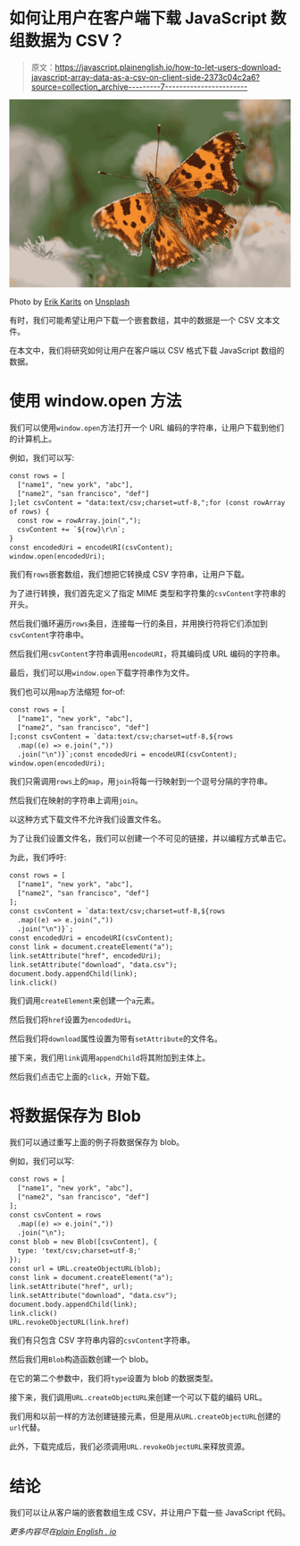 # 如何让用户在客户端下载 JavaScript 数组数据为 CSV？

> 原文：<https://javascript.plainenglish.io/how-to-let-users-download-javascript-array-data-as-a-csv-on-client-side-2373c04c2a6?source=collection_archive---------7----------------------->

![](img/d84c87c51b0c193b0bb82411e64dda6c.png)

Photo by [Erik Karits](https://unsplash.com/@erik_karits?utm_source=medium&utm_medium=referral) on [Unsplash](https://unsplash.com?utm_source=medium&utm_medium=referral)

有时，我们可能希望让用户下载一个嵌套数组，其中的数据是一个 CSV 文本文件。

在本文中，我们将研究如何让用户在客户端以 CSV 格式下载 JavaScript 数组的数据。

# 使用 window.open 方法

我们可以使用`window.open`方法打开一个 URL 编码的字符串，让用户下载到他们的计算机上。

例如，我们可以写:

```
const rows = [
  ["name1", "new york", "abc"],
  ["name2", "san francisco", "def"]
];let csvContent = "data:text/csv;charset=utf-8,";for (const rowArray of rows) {
  const row = rowArray.join(",");
  csvContent += `${row}\r\n`;
}
const encodedUri = encodeURI(csvContent);
window.open(encodedUri);
```

我们有`rows`嵌套数组，我们想把它转换成 CSV 字符串，让用户下载。

为了进行转换，我们首先定义了指定 MIME 类型和字符集的`csvContent`字符串的开头。

然后我们循环遍历`rows`条目，连接每一行的条目，并用换行符将它们添加到`csvContent`字符串中。

然后我们用`csvContent`字符串调用`encodeURI`，将其编码成 URL 编码的字符串。

最后，我们可以用`window.open`下载字符串作为文件。

我们也可以用`map`方法缩短 for-of:

```
const rows = [
  ["name1", "new york", "abc"],
  ["name2", "san francisco", "def"]
];const csvContent = `data:text/csv;charset=utf-8,${rows
  .map((e) => e.join(","))
  .join("\n")}`;const encodedUri = encodeURI(csvContent);
window.open(encodedUri);
```

我们只需调用`rows`上的`map`，用`join`将每一行映射到一个逗号分隔的字符串。

然后我们在映射的字符串上调用`join`。

以这种方式下载文件不允许我们设置文件名。

为了让我们设置文件名，我们可以创建一个不可见的链接，并以编程方式单击它。

为此，我们呼吁:

```
const rows = [
  ["name1", "new york", "abc"],
  ["name2", "san francisco", "def"]
];
const csvContent = `data:text/csv;charset=utf-8,${rows
  .map((e) => e.join(","))
  .join("\n")}`;
const encodedUri = encodeURI(csvContent);
const link = document.createElement("a");
link.setAttribute("href", encodedUri);
link.setAttribute("download", "data.csv");
document.body.appendChild(link);
link.click()
```

我们调用`createElement`来创建一个`a`元素。

然后我们将`href`设置为`encodedUri`。

然后我们将`download`属性设置为带有`setAttribute`的文件名。

接下来，我们用`link`调用`appendChild`将其附加到主体上。

然后我们点击它上面的`click`，开始下载。

# 将数据保存为 Blob

我们可以通过重写上面的例子将数据保存为 blob。

例如，我们可以写:

```
const rows = [
  ["name1", "new york", "abc"],
  ["name2", "san francisco", "def"]
];
const csvContent = rows
  .map((e) => e.join(","))
  .join("\n");
const blob = new Blob([csvContent], {
  type: 'text/csv;charset=utf-8;'
});
const url = URL.createObjectURL(blob);
const link = document.createElement("a");
link.setAttribute("href", url);
link.setAttribute("download", "data.csv");
document.body.appendChild(link);
link.click()
URL.revokeObjectURL(link.href)
```

我们有只包含 CSV 字符串内容的`csvContent`字符串。

然后我们用`Blob`构造函数创建一个 blob。

在它的第二个参数中，我们将`type`设置为 blob 的数据类型。

接下来，我们调用`URL.createObjectURL`来创建一个可以下载的编码 URL。

我们用和以前一样的方法创建链接元素，但是用从`URL.createObjectURL`创建的`url`代替。

此外，下载完成后，我们必须调用`URL.revokeObjectURL`来释放资源。

# 结论

我们可以让从客户端的嵌套数组生成 CSV，并让用户下载一些 JavaScript 代码。

*更多内容尽在*[*plain English . io*](http://plainenglish.io/)